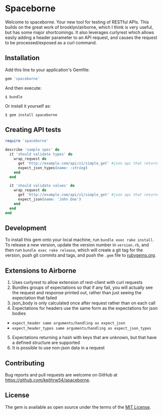 # Spaceborne

Welcome to spaceborne. Your new tool for testing of RESTful APIs. This builds on the great work of brooklyn/airborne, which I think is very useful, but has some major shortcomings. It also leverages curlyrest which allows easily adding a header parameter to an API request, and causes the request to be processed/exposed as a curl command.

## Installation

Add this line to your application's Gemfile:

```ruby
gem 'spaceborne'
```

And then execute:

    $ bundle

Or install it yourself as:

    $ gem install spaceborne

## Creating API tests

```ruby
require 'spaceborne'

describe 'sample spec' do
  it 'should validate types' do
    wrap_request do
      get 'http://example.com/api/v1/simple_get' #json api that returns { "name" : "John Doe" }
      expect_json_types(name: :string)
    end
  end

  it 'should validate values' do
    wrap_request do
      get 'http://example.com/api/v1/simple_get' #json api that returns { "name" : "John Doe" }
      expect_json(name: 'John Doe')
    end
  end
end
```

## Development

To install this gem onto your local machine, run `bundle exec rake install`. To release a new version, update the version number in `version.rb`, and then run `bundle exec rake release`, which will create a git tag for the version, push git commits and tags, and push the `.gem` file to [rubygems.org](https://rubygems.org).

## Extensions to Airborne

1. Uses curlyrest to allow extension of rest-client with curl requests
2. Bundles groups of expectations so that if any fail, you will actually see the request and response printed out, rather than just seeing the expectation that failed
3. json_body is only calculated once after request rather than on each call
4. Expectations for headers use the same form as the expectations for json bodies
  * `expect_header same arguments/handling as expect_json`
  * `expect_header_types same arguments/handling as expect_json_types`
5. Expectations returning a hash with keys that are unknown, but that have a defined structure are supported
6. It is possible to use non-json data in a request

## Contributing

Bug reports and pull requests are welcome on GitHub at https://github.com/keithrw54/spaceborne.

## License

The gem is available as open source under the terms of the [MIT License](http://opensource.org/licenses/MIT).
